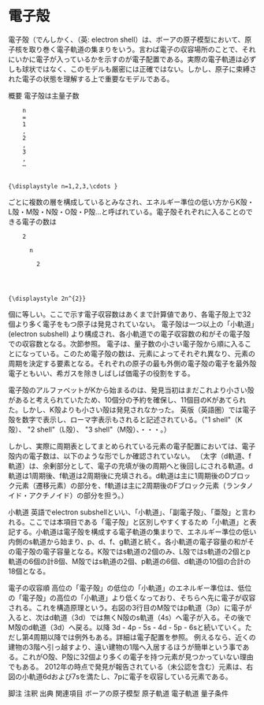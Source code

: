 # 電子殻

電子殻（でんしかく、（英: electron shell）は、ボーアの原子模型において、原子核を取り巻く電子軌道の集まりをいう。言わば電子の収容場所のことで、それにいかに電子が入っているかを示すのが電子配置である。実際の電子軌道は必ずしも球状ではなく、このモデルも厳密には正確ではない。しかし、原子に束縛された電子の状態を理解する上で重要なモデルである。

概要
電子殻は主量子数 
  
    
      
        n
        =
        1
        ,
        2
        ,
        3
        ,
        ⋯
      
    
    {\displaystyle n=1,2,3,\cdots }
  
 ごとに複数の層を構成しているとみなされ、エネルギー準位の低い方からK殻・L殻・M殻・N殻・O殻・P殻…と呼ばれている。電子殻それぞれに入ることのできる電子の数は 
  
    
      
        2
        
          n
          
            2
          
        
      
    
    {\displaystyle 2n^{2}}
  
 個に等しい。ここで示す電子収容数はあくまで計算値であり、各電子殻上で32個より多く電子をもつ原子は発見されていない。
電子殻は一つ以上の「小軌道」(electron subshell) より構成され、各小軌道での電子収容数の和がその電子殻での収容数となる。次節参照。
電子は、量子数の小さい電子殻から順に入ることになっている。このため電子殻の数は、元素によってそれぞれ異なり、元素の周期を決定する要素となる。それぞれの原子の最も外側の電子殻の電子を最外殻電子ともいい、希ガスを除きしばしば価電子の役割をする。

電子殻のアルファベットがKから始まるのは、発見当初はまだこれより小さい殻があると考えられていたため、10個分の予約を確保し、11個目のKがあてられた。しかし、K殻よりも小さい殻は発見されなかった。
英版（英語圏）では電子殻を数字で表示し、ローマ字表示もされると記述されている。（"1 shell"（K殻）、 "2 shell"（L殻）、 "3 shell"（M殻）、・・・。）

しかし、実際に周期表としてまとめられている元素の電子配置においては、電子殻内の電子数は、以下のような形でしか確認されていない。
（太字（d軌道、f軌道）は、余剰部分として、電子の充填が後の周期へと後回しにされる軌道。d軌道は1周期後、f軌道は2周期後に充填される。d軌道は主に1周期後のDブロック元素（遷移元素）の部分を、f軌道は主に2周期後のFブロック元素（ランタノイド・アクチノイド）の部分を担う。）

小軌道
英語でelectron subshellといい、「小軌道」、「副電子殻」、「亜殻」と言われる。ここでは本項目である「電子殻」と区別しやすくするため「小軌道」と表記する。小軌道は電子殻を構成する電子軌道の集まりで、エネルギー準位の低い内側のs軌道から始まり、p、d、f、g軌道と続く。各小軌道の電子容量の和がその電子殻の電子容量となる。K殻ではs軌道の2個のみ、L殻ではs軌道の2個とp軌道の6個の計8個、M殻ではs軌道の2個、p軌道の6個、d軌道の10個の合計の18個となる。

電子の収容順
高位の「電子殻」の低位の「小軌道」のエネルギー準位は、低位の「電子殻」の高位の「小軌道」より低くなっており、そちらへ先に電子が収容される。これを構造原理という。右図の3行目のM殻ではp軌道（3p）に電子が入ると、次はd軌道（3d）では無くN殻のs軌道（4s）へ電子が入る。その後でM殻のd軌道（3d）へ戻る。以降 3d - 4p - 5s - 4d - 5p - 6sと続いていく。ただし第4周期以降では例外もある。詳細は電子配置を参照。
例えるなら、近くの建物の3階へ引っ越すより、遠い建物の1階へ入居するほうが簡単という事である。これがO殻、P殻に32個より多くの電子を持つ元素が見つかっていない理由でもある。
2012年の時点で発見が報告されている（未公認を含む）元素は、右図の小軌道6dおよび7sを満たし、7pに電子を収容している元素である。

脚注
注釈
出典
関連項目
ボーアの原子模型
原子軌道
電子軌道
量子条件